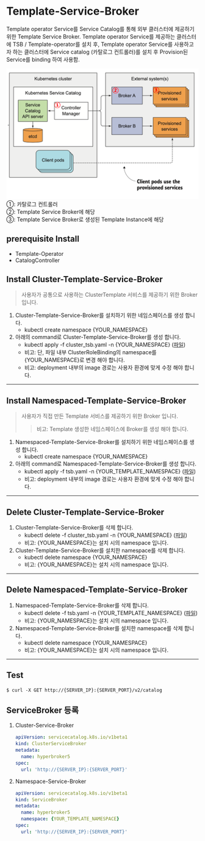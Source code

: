 # Template-Service-Broker

Template operator Service를 Service Catalog를 통해 외부 클러스터에 제공하기 위한 Template Service Broker.
Template operator Service를 제공하는 클러스터에 TSB / Template-operator를 설치 후,
Template operator Service를 사용하고자 하는 클러스터에 Service catalog (카탈로그 컨트롤러)를 설치 후 Provision된 Service를 binding 하여 사용함.

![image](https://raw.githubusercontent.com/tmax-cloud/install-tsb/tsb-5.0/manifest/TSB.PNG)  
①: 카탈로그 컨트롤러  
②: Template Service Broker에 해당  
③: Template Service Broker로 생성된 Template Instance에 해당

## prerequisite Install
- Template-Operator
- CatalogController

## Install Cluster-Template-Service-Broker
> 사용자가 공통으로 사용하는 ClusterTemplate 서비스를 제공하기 위한 Broker 입니다.
1. Cluster-Template-Service-Broker를 설치하기 위한 네임스페이스를 생성 합니다.
    - kubectl create namespace {YOUR_NAMESPACE}
2. 아래의 command로 Cluster-Template-Service-Broker를 생성 합니다.
    - kubectl apply -f cluster_tsb.yaml -n {YOUR_NAMESPACE} ([파일](./deploy/cluster_tsb.yaml))
    - 비고: 단, 파일 내부 ClusterRoleBinding의 namespace를 {YOUR_NAMESPACE}로 변경 해야 합니다.
    - 비고: deployment 내부의 image 경로는 사용자 환경에 맞게 수정 해야 합니다.

---

## Install Namespaced-Template-Service-Broker
> 사용자가 직접 만든 Template 서비스를 제공하기 위한 Broker 입니다.
>> 비고: Template 생성한 네임스페이스에 Broker를 생성 해야 합니다.
1. Namespaced-Template-Service-Broker를 설치하기 위한 네임스페이스를 생성 합니다.
    - kubectl create namespace {YOUR_NAMESPACE}
2. 아래의 command로 Namespaced-Template-Service-Broker를 생성 합니다.
    - kubectl apply -f tsb.yaml -n {YOUR_TEMPLATE_NAMESPACE} ([파일](./deploy/tsb.yaml))
    - 비고: deployment 내부의 image 경로는 사용자 환경에 맞게 수정 해야 합니다.

---

## Delete Cluster-Template-Service-Broker
1. Cluster-Template-Service-Broker를 삭제 합니다.
    - kubectl delete -f cluster_tsb.yaml -n {YOUR_NAMESPACE} ([파일](./deploy/cluster_tsb.yaml))
    - 비고: {YOUR_NAMESPACE}는 설치 시의 namespace 입니다.
2. Cluster-Template-Service-Broker를 설치한 namespace를 삭제 합니다.
    - kubectl delete namespace {YOUR_NAMESPACE}
    - 비고: {YOUR_NAMESPACE}는 설치 시의 namespace 입니다.

---

## Delete Namespaced-Template-Service-Broker
1. Namespaced-Template-Service-Broker를 삭제 합니다.
    - kubectl delete -f tsb.yaml -n {YOUR_TEMPLATE_NAMESPACE} ([파일](./deploy/tsb.yaml))
    - 비고: {YOUR_NAMESPACE}는 설치 시의 namespace 입니다.
2. Namespaced-Template-Service-Broker를 설치한 namespace를 삭제 합니다.
    - kubectl delete namespace {YOUR_NAMESPACE}
    - 비고: {YOUR_NAMESPACE}는 설치 시의 namespace 입니다.

---

## Test
```shell
$ curl -X GET http://{SERVER_IP}:{SERVER_PORT}/v2/catalog
```

## ServiceBroker 등록
1. Cluster-Service-Broker
    ```yaml
    apiVersion: servicecatalog.k8s.io/v1beta1
    kind: ClusterServiceBroker
    metadata:
      name: hyperbroker5
    spec:
      url: 'http://{SERVER_IP}:{SERVER_PORT}'
    ```
2. Namespace-Service-Broker
    ```yaml
    apiVersion: servicecatalog.k8s.io/v1beta1
    kind: ServiceBroker
    metadata:
      name: hyperbroker5
      namespace: {YOUR_TEMPLATE_NAMESPACE}
    spec:
      url: 'http://{SERVER_IP}:{SERVER_PORT}'
    ```
